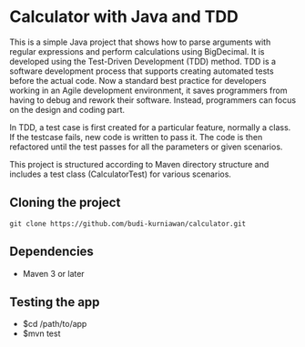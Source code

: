 # Calculator with Java and TDD

This is a simple Java project that shows how to parse arguments with regular expressions and 
perform calculations using BigDecimal. It is developed using the Test-Driven Development (TDD) method. TDD is a software development process that supports creating automated tests before the actual code. Now a standard best practice for developers working in an Agile development environment, it saves programmers from having to debug and rework their software. Instead, programmers can focus on the design and coding part.

In TDD, a test case is first created for a particular feature, normally a class. If the testcase fails, new code is written to pass it. The code is then refactored until the test passes for all the parameters or given scenarios. 

This project is structured according to Maven directory structure and includes a test class (CalculatorTest) for various scenarios.

## Cloning the project
```
git clone https://github.com/budi-kurniawan/calculator.git
```

## Dependencies
- Maven 3 or later

## Testing the app
- $cd /path/to/app
- $mvn test
